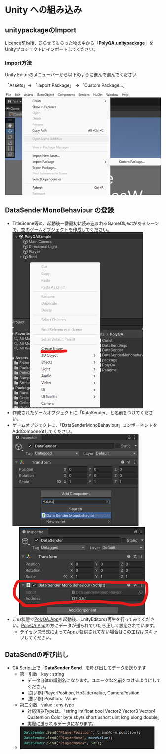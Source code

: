 # Unity への組み込み

## unitypackageのImport
Licence契約後、送らせてもらった物の中から「**PolyQA.unitypackage**」をUnityプロジェクトにインポートしてください。

### Import方法

Unity Editorのメニューバーから以下のように進んで選んでください

「Assets」-> 「Import Package」 -> 「Custom Package...」

![Menu Path Image](image.png)

## DataSenderMonoBehaviour の登録

- TitleScene等の、起動後一番最初に読み込まれるGameObjectがあるシーンで、空のゲームオブジェクトを作成してください。
![create empty gameobject](image-1.png)
- 作成されたゲームオブジェクトに「DataSender」と名前をつけてください。
- ゲームオブジェクトに、「DataSenderMonoBehaviour」コンポーネントをAddComponentしてください。
![add component datasender menu](image-2.png)
![datasender component](image-3.png)
- この状態で[PolyQA.App](../app/get-started)を起動後、UnityEditorの再生を行ってみてください。[PolyQA.App](../app/get-started)の方にデータが送られていたら正しく設定されています。
    - ライセンス形式によってAppが提供されてない場合はこの工程はスキップしてください。

## DataSendの呼び出し
- C# Script上で「**DataSender.Send**」を呼び出してデータを送ります
    - 第一引数　key : string
        - データ自体の識別名になります。ユニークな名前をつけるようにしてください。
        - [良い例] PlayerPosition, HpSliderValue, CameraPosition
        - [悪い例] Position、Value
    - 第二引数　value : any type
        - 対応済みTypeは、「string int float bool Vector2 Vector3 Vector4 Quaternion Color byte sbyte short ushort uint long ulong double」
        - 実際に送られるデータになります。
    - ![datasend txt](image-4.png)

    